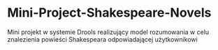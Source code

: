 # Mini-Project-Shakespeare-Novels
Mini projekt w systemie Drools realizujący model rozumowania w celu znalezienia powieści Shakespeara odpowiadającej użytkownikowi
